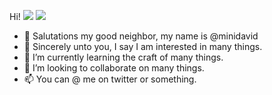 Hi!
<img src="https://img.shields.io/badge/Lua-2C2D72?style=for-the-badge&logo=lua&logoColor=white"></img>
<img src="https://img.shields.io/badge/Flutter-FFFFFF?style=for-the-badge&logo=flutter&logoColor=black"></img>

- 👋 Salutations my good neighbor, my name is @minidavid
- 👀 Sincerely unto you, I say I am interested in many things.
- 🌱 I’m currently learning the craft of many things.
- 💞️ I’m looking to collaborate on many things.
- 📫 You can @ me on twitter or something.

<!---
minidavid/minidavid is a ✨ special ✨ repository because its `README.md` (this file) appears on your GitHub profile.
You can click the Preview link to take a look at your changes.
--->
